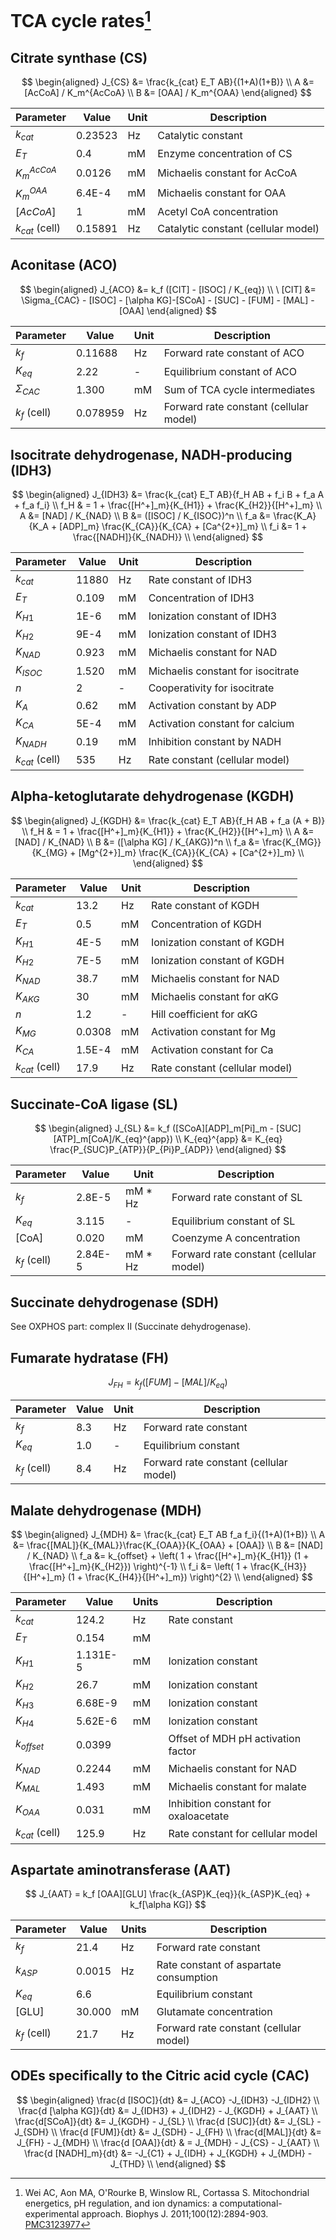 # TCA cycle rates[^Wei2011]

## Citrate synthase (CS)

$$
\begin{aligned}
J_{CS} &= \frac{k_{cat} E_T AB}{(1+A)(1+B)}  \\
A &= [AcCoA] / K_m^{AcCoA} \\
B &= [OAA] / K_m^{OAA}
\end{aligned}
$$

| Parameter        | Value   | Unit | Description                         |
| :--------------- | ------- | ---- | ----------------------------------- |
| $k_{cat}$        | 0.23523 | Hz   | Catalytic constant                  |
| $E_T$            | 0.4     | mM   | Enzyme concentration of CS          |
| $K_m^{AcCoA}$    | 0.0126  | mM   | Michaelis constant for AcCoA        |
| $K_m^{OAA}$      | 6.4E-4  | mM   | Michaelis constant for OAA          |
| $[AcCoA]$        | 1       | mM   | Acetyl CoA concentration            |
| $k_{cat}$ (cell) | 0.15891 | Hz   | Catalytic constant (cellular model) |

## Aconitase (ACO)

$$
\begin{aligned}
J_{ACO} &= k_f ([CIT] - [ISOC] / K_{eq})  \\
\ [CIT] &= \Sigma_{CAC} - [ISOC] - [\alpha KG]-[SCoA] - [SUC] - [FUM] - [MAL] - [OAA]
\end{aligned}
$$

| Parameter      | Value    | Unit | Description                            |
| -------------- | -------- | ---- | -------------------------------------- |
| $k_f$          | 0.11688  | Hz   | Forward rate constant of ACO           |
| $K_{eq}$       | 2.22     | -    | Equilibrium constant of ACO            |
| $\Sigma_{CAC}$ | 1.300    | mM   | Sum of TCA cycle intermediates         |
| $k_f$ (cell)   | 0.078959 | Hz   | Forward rate constant (cellular model) |

## Isocitrate dehydrogenase, NADH-producing (IDH3)

$$
\begin{aligned}
J_{IDH3} &= \frac{k_{cat} E_T AB}{f_H AB + f_i B + f_a A + f_a f_i} \\
f_H & = 1 + \frac{[H^+]_m}{K_{H1}} + \frac{K_{H2}}{[H^+]_m}  \\
A &= [NAD] / K_{NAD} \\
B &= ([ISOC] / K_{ISOC})^n  \\
f_a &= \frac{K_A}{K_A + [ADP]_m} \frac{K_{CA}}{K_{CA} + [Ca^{2+}]_m}  \\
f_i &= 1 + \frac{[NADH]}{K_{NADH}}  \\
\end{aligned}
$$

| Parameter        | Value | Unit | Description                       |
| ---------------- | ----- | ---- | --------------------------------- |
| $k_{cat}$        | 11880 | Hz   | Rate constant of IDH3             |
| $E_T$            | 0.109 | mM   | Concentration of IDH3             |
| $K_{H1}$         | 1E-6  | mM   | Ionization constant of IDH3       |
| $K_{H2}$         | 9E-4  | mM   | Ionization constant of IDH3       |
| $K_{NAD}$        | 0.923 | mM   | Michaelis constant for NAD        |
| $K_{ISOC}$       | 1.520 | mM   | Michaelis constant for isocitrate |
| $n$              | 2     | -    | Cooperativity for isocitrate      |
| $K_A$            | 0.62  | mM   | Activation constant by ADP        |
| $K_{CA}$         | 5E-4  | mM   | Activation constant for calcium   |
| $K_{NADH}$       | 0.19  | mM   | Inhibition constant by NADH       |
| $k_{cat}$ (cell) | 535   | Hz   | Rate constant (cellular model)    |

## Alpha-ketoglutarate dehydrogenase (KGDH)

$$
\begin{aligned}
J_{KGDH} &= \frac{k_{cat} E_T AB}{f_H AB + f_a (A + B)} \\
f_H & = 1 + \frac{[H^+]_m}{K_{H1}} + \frac{K_{H2}}{[H^+]_m}  \\
A &= [NAD] / K_{NAD} \\
B &= ([\alpha KG] / K_{AKG})^n  \\
f_a &= \frac{K_{MG}}{K_{MG} + [Mg^{2+}]_m} \frac{K_{CA}}{K_{CA} + [Ca^{2+}]_m}  \\
\end{aligned}
$$

| Parameter        | Value  | Unit | Description                    |
| ---------------- | ------ | ---- | ------------------------------ |
| $k_{cat}$        | 13.2   | Hz   | Rate constant of KGDH          |
| $E_T$            | 0.5    | mM   | Concentration of KGDH          |
| $K_{H1}$         | 4E-5   | mM   | Ionization constant of KGDH    |
| $K_{H2}$         | 7E-5   | mM   | Ionization constant of KGDH    |
| $K_{NAD}$        | 38.7   | mM   | Michaelis constant for NAD     |
| $K_{AKG}$        | 30     | mM   | Michaelis constant for αKG     |
| $n$              | 1.2    | -    | Hill coefficient for αKG       |
| $K_{MG}$         | 0.0308 | mM   | Activation constant for Mg     |
| $K_{CA}$         | 1.5E-4 | mM   | Activation constant for Ca     |
| $k_{cat}$ (cell) | 17.9   | Hz   | Rate constant (cellular model) |

## Succinate-CoA ligase (SL)

$$
\begin{aligned}
J_{SL} &= k_f ([SCoA][ADP]_m[Pi]_m - [SUC][ATP]_m[CoA]/K_{eq}^{app}) \\
K_{eq}^{app} &= K_{eq} \frac{P_{SUC}P_{ATP}}{P_{Pi}P_{ADP}}
\end{aligned}
$$

| Parameter    | Value   | Unit    | Description                            |
| ------------ | ------- | ------- | -------------------------------------- |
| $k_f$        | 2.8E-5  | mM * Hz | Forward rate constant of SL            |
| $K_{eq}$     | 3.115   | -       | Equilibrium constant of SL             |
| [CoA]        | 0.020   | mM      | Coenzyme A concentration               |
| $k_f$ (cell) | 2.84E-5 | mM * Hz | Forward rate constant (cellular model) |

## Succinate dehydrogenase (SDH)

See OXPHOS part: complex II (Succinate dehydrogenase).

## Fumarate hydratase (FH)

$$
J_{FH} = k_f ([FUM] - [MAL] / K_{eq})
$$

| Parameter    | Value | Unit | Description                            |
| ------------ | ----- | ---- | -------------------------------------- |
| $k_f$        | 8.3   | Hz   | Forward rate constant                  |
| $K_{eq}$     | 1.0   | -    | Equilibrium constant                   |
| $k_f$ (cell) | 8.4   | Hz   | Forward rate constant (cellular model) |

## Malate dehydrogenase (MDH)

$$
\begin{aligned}
J_{MDH} &= \frac{k_{cat} E_T AB f_a f_i}{(1+A)(1+B)}  \\
A &= \frac{[MAL]}{K_{MAL}}\frac{K_{OAA}}{K_{OAA} + [OAA]}  \\
B &= [NAD] / K_{NAD}  \\
f_a &= k_{offset} + \left( 1 + \frac{[H^+]_m}{K_{H1}} (1 + \frac{[H^+]_m}{K_{H2}})    \right)^{-1}  \\
f_i &= \left( 1 + \frac{K_{H3}}{[H^+]_m} (1 + \frac{K_{H4}}{[H^+]_m})    \right)^{2}  \\
\end{aligned}
$$

| Parameter        | Value    | Units | Description                          |
| ---------------- | -------- | ----- | ------------------------------------ |
| $k_{cat}$        | 124.2    | Hz    | Rate constant                        |
| $E_T$            | 0.154    | mM    |                                      |
| $K_{H1}$         | 1.131E-5 | mM    | Ionization constant                  |
| $K_{H2}$         | 26.7     | mM    | Ionization constant                  |
| $K_{H3}$         | 6.68E-9  | mM    | Ionization constant                  |
| $K_{H4}$         | 5.62E-6  | mM    | Ionization constant                  |
| $k_{offset}$     | 0.0399   |       | Offset of MDH pH activation factor   |
| $K_{NAD}$        | 0.2244   | mM    | Michaelis constant for NAD           |
| $K_{MAL}$        | 1.493    | mM    | Michaelis constant for malate        |
| $K_{OAA}$        | 0.031    | mM    | Inhibition constant for oxaloacetate |
| $k_{cat}$ (cell) | 125.9    | Hz    | Rate constant for cellular model     |

## Aspartate aminotransferase (AAT)

$$
J_{AAT} = k_f [OAA][GLU] \frac{k_{ASP}K_{eq}}{k_{ASP}K_{eq} + k_f[\alpha KG]}
$$

| Parameter    | Value  | Units | Description                            |
| ------------ | ------ | ----- | -------------------------------------- |
| $k_f$        | 21.4   | Hz    | Forward rate constant                  |
| $k_{ASP}$    | 0.0015 | Hz    | Rate constant of aspartate consumption |
| $K_{eq}$     | 6.6    |       | Equilibrium constant                   |
| [GLU]        | 30.000 | mM    | Glutamate concentration                |
| $k_f$ (cell) | 21.7   | Hz    | Forward rate constant (cellular model) |

## ODEs specifically to the Citric acid cycle (CAC)

$$
\begin{aligned}
\frac{d [ISOC]}{dt} &= J_{ACO} -J_{IDH3} -J_{IDH2}  \\
\frac{d [\alpha KG]}{dt} &= J_{IDH3} + J_{IDH2} - J_{KGDH} + J_{AAT}  \\
\frac{d[SCoA]}{dt} &= J_{KGDH} - J_{SL}  \\
\frac{d [SUC]}{dt} &= J_{SL} - J_{SDH} \\
\frac{d [FUM]}{dt} &= J_{SDH} - J_{FH}  \\
\frac{d[MAL]}{dt} &= J_{FH} - J_{MDH}  \\
\frac{d [OAA]}{dt} & = J_{MDH} - J_{CS} - J_{AAT}  \\
\frac{d [NADH]_m}{dt} &= -J_{C1} + J_{IDH} + J_{KGDH} + J_{MDH} - J_{THD}  \\
\end{aligned}
$$

[^Wei2011]: Wei AC, Aon MA, O'Rourke B, Winslow RL, Cortassa S. Mitochondrial energetics, pH regulation, and ion dynamics: a computational-experimental approach. Biophys J. 2011;100(12):2894-903. [PMC3123977](https://www.ncbi.nlm.nih.gov/pmc/articles/PMC3123977/)